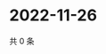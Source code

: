 # 2022-11-26

共 0 条

<!-- BEGIN WEIBO -->
<!-- 最后更新时间 Sat Nov 26 2022 00:19:52 GMT+0800 (China Standard Time) -->

<!-- END WEIBO -->
